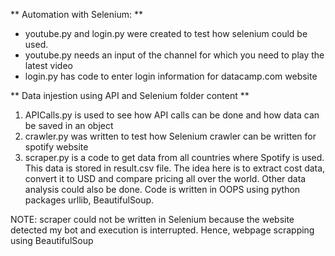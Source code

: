 ** Automation with Selenium: **
* youtube.py and login.py were created to test how selenium could be used.
* youtube.py needs an input of the channel for which you need to play the latest video
* login.py has code to enter login information for datacamp.com website

** Data injestion using API and Selenium folder content **
1. APICalls.py is used to see how API calls can be done and how data can be saved in an object
2. crawler.py was written to test how Selenium crawler can be written for spotify website
3. scraper.py is a code to get data from all countries where Spotify is used. This data is stored in result.csv file. 
The idea here is to extract cost data, convert it to USD and compare pricing all over the world. Other data analysis could also be done.
Code is written in OOPS using python packages urllib, BeautifulSoup. 

NOTE: scraper could not be written in Selenium because the website detected my bot and execution is interrupted. Hence, webpage scrapping using BeautifulSoup
